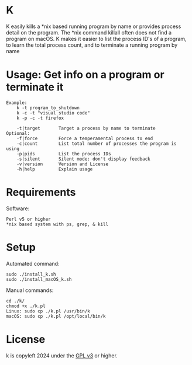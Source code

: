 K
=====

K easily kills a *nix based running program by name or provides process detail on the program.
The *nix command killall often does not find a program on macOS. K makes it easier
    to list the process ID's of a program, 
    to learn the total process count, and
    to terminate a running program by name


Usage: Get info on a program or terminate it
=====  
    Example: 
        k -t program_to_shutdown        
        k -c -t "visual studio code"
        k -p -c -t firefox

        -t|target       Target a process by name to terminate
    Optional:
        -f|force        Force a temperamental process to end
        -c|count        List total number of processes the program is using
        -p|pids         List the process IDs
        -s|silent       Silent mode: don't display feedback
        -v|version      Version and License
        -h|help         Explain usage


Requirements
=====
Software:

    Perl v5 or higher
    *nix based system with ps, grep, & kill

Setup
=====
Automated command:

	sudo ./install_k.sh
    sudo ./install_macOS_k.sh

Manual commands:

    cd ./k/
    chmod +x ./k.pl
    Linux: sudo cp ./k.pl /usr/bin/k
    macOS: sudo cp ./k.pl /opt/local/bin/k 


License
=====
k is copyleft 2024 under the <a href="http://www.gnu.org/licenses/gpl-3.0.html">GPL v3</a> or higher.
